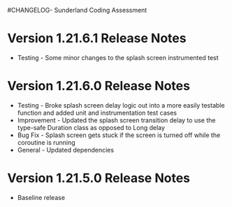 #CHANGELOG- Sunderland Coding Assessment

# Version 1.21.6.1 Release Notes
  - Testing - Some minor changes to the splash screen instrumented test   


# Version 1.21.6.0 Release Notes
  - Testing - Broke splash screen delay logic out into a more easily testable function and added unit and instrumentation test cases
  - Improvement - Updated the splash screen transition delay to use the type-safe Duration class as opposed to Long delay
  - Bug Fix - Splash screen gets stuck if the screen is turned off while the coroutine is running
  - General - Updated dependencies


# Version 1.21.5.0 Release Notes
  - Baseline release
